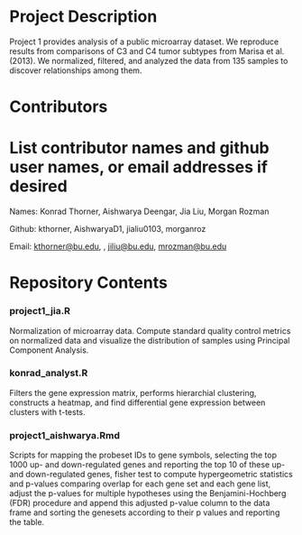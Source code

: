 # Project Description

Project 1 provides analysis of a public microarray dataset. We reproduce results from comparisons of C3 and C4 tumor subtypes from Marisa et al. (2013). We normalized, filtered, and analyzed the data from 135 samples to discover relationships among them.

# Contributors


List contributor names and github user names, or email addresses if desired
=======
Names: Konrad Thorner, Aishwarya Deengar, Jia Liu, Morgan Rozman

Github: kthorner, AishwaryaD1, jialiu0103, morganroz

Email: kthorner@bu.edu, , jiliu@bu.edu, mrozman@bu.edu
 
# Repository Contents

### project1_jia.R

Normalization of microarray data. Compute standard quality control metrics on normalized data and visualize the distribution of samples using Principal Component Analysis.

### konrad_analyst.R

Filters the gene expression matrix, performs hierarchial clustering, constructs a heatmap, and find differential gene expression between clusters with t-tests.

### project1_aishwarya.Rmd
Scripts for mapping the probeset IDs to gene symbols, selecting the top 1000 up- and down-regulated genes and reporting the top 10 of these up- and down-regulated genes, fisher test to compute hypergeometric statistics and p-values comparing overlap for each gene set and each gene list, adjust the p-values for multiple hypotheses using the Benjamini-Hochberg (FDR) procedure and append this adjusted p-value column to the data frame and sorting the genesets according to their p values and reporting the table.
